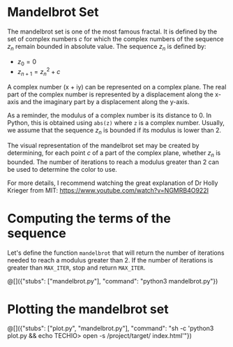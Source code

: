 # Mandelbrot Set

The mandelbrot set is one of the most famous fractal. It is defined by the set of complex numbers $c$ for which the complex numbers of the sequence $z_n$ remain bounded in absolute value. The sequence $z_n$ is defined by:

- $z_0 = 0$
- $z_{n+1} = z_n^2 + c$

A complex number (x + iy) can be represented on a complex plane. The real part of the complex number is represented by a displacement along the x-axis and the imaginary part by a displacement along the y-axis.

As a reminder, the modulus of a complex number is its distance to 0. In Python, this is obtained using `abs(z)` where `z` is a complex number. Usually, we assume that the sequence $z_n$ is bounded if its modulus is lower than 2.

The visual representation of the mandelbrot set may be created by determining, for each point $c$ of a part of the complex plane, whether $z_n$ is bounded. The number of iterations to reach a modulus greater than 2 can be used to determine the color to use.

For more details, I recommend watching the great explanation of Dr Holly Krieger from MIT: https://www.youtube.com/watch?v=NGMRB4O922I

# Computing the terms of the sequence

Let's define the function `mandelbrot` that will return the number of iterations needed to reach a modulus greater than 2. If the number of iterations is greater than `MAX_ITER`, stop and return `MAX_ITER`.

@[]({"stubs": ["mandelbrot.py"], "command": "python3 mandelbrot.py"})

# Plotting the mandelbrot set

@[]({"stubs": ["plot.py", "mandelbrot.py"], "command": "sh -c 'python3 plot.py && echo TECHIO\> open -s /project/target/ index.html'"})

